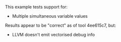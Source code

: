 This example tests support for:

* Multiple simultaneous variable values

Results appear to be "correct" as of tool 4ee615c7, but:

* LLVM doesn't emit vectorised debug info
